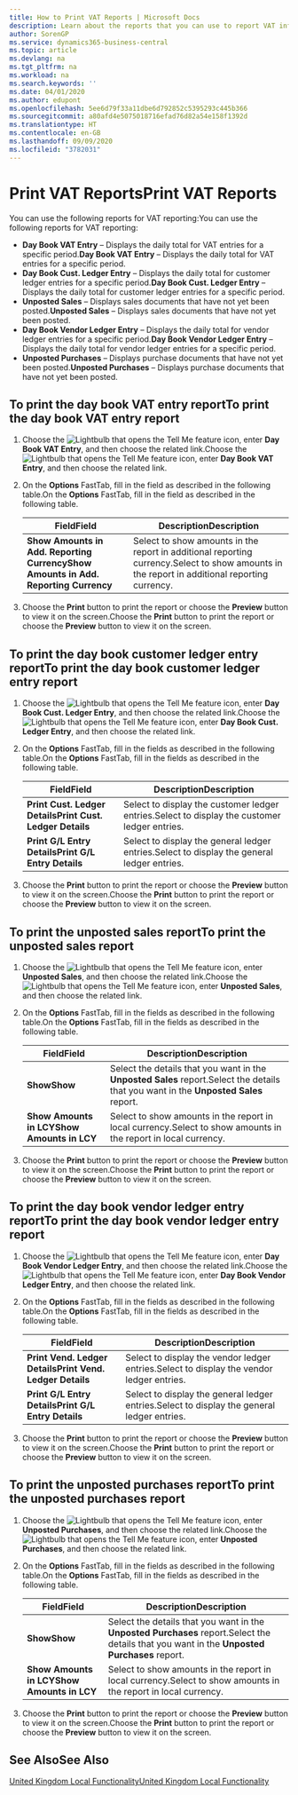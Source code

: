 ```yaml
---
title: How to Print VAT Reports | Microsoft Docs
description: Learn about the reports that you can use to report VAT information.
author: SorenGP
ms.service: dynamics365-business-central
ms.topic: article
ms.devlang: na
ms.tgt_pltfrm: na
ms.workload: na
ms.search.keywords: ''
ms.date: 04/01/2020
ms.author: edupont
ms.openlocfilehash: 5ee6d79f33a11dbe6d792852c5395293c445b366
ms.sourcegitcommit: a80afd4e5075018716efad76d82a54e158f1392d
ms.translationtype: HT
ms.contentlocale: en-GB
ms.lasthandoff: 09/09/2020
ms.locfileid: "3782031"
---
```

# <a name="print-vat-reports"></a><span data-ttu-id="406b1-103">Print VAT Reports</span><span class="sxs-lookup"><span data-stu-id="406b1-103">Print VAT Reports</span></span>
<span data-ttu-id="406b1-104">You can use the following reports for VAT reporting:</span><span class="sxs-lookup"><span data-stu-id="406b1-104">You can use the following reports for VAT reporting:</span></span>  

-   <span data-ttu-id="406b1-105">**Day Book VAT Entry** – Displays the daily total for VAT entries for a specific period.</span><span class="sxs-lookup"><span data-stu-id="406b1-105">**Day Book VAT Entry** – Displays the daily total for VAT entries for a specific period.</span></span>  
-   <span data-ttu-id="406b1-106">**Day Book Cust. Ledger Entry** – Displays the daily total for customer ledger entries for a specific period.</span><span class="sxs-lookup"><span data-stu-id="406b1-106">**Day Book Cust. Ledger Entry** – Displays the daily total for customer ledger entries for a specific period.</span></span>  
-   <span data-ttu-id="406b1-107">**Unposted Sales** – Displays sales documents that have not yet been posted.</span><span class="sxs-lookup"><span data-stu-id="406b1-107">**Unposted Sales** – Displays sales documents that have not yet been posted.</span></span>  
-   <span data-ttu-id="406b1-108">**Day Book Vendor Ledger Entry** – Displays the daily total for vendor ledger entries for a specific period.</span><span class="sxs-lookup"><span data-stu-id="406b1-108">**Day Book Vendor Ledger Entry** – Displays the daily total for vendor ledger entries for a specific period.</span></span>  
-   <span data-ttu-id="406b1-109">**Unposted Purchases** – Displays purchase documents that have not yet been posted.</span><span class="sxs-lookup"><span data-stu-id="406b1-109">**Unposted Purchases** – Displays purchase documents that have not yet been posted.</span></span>  

## <a name="to-print-the-day-book-vat-entry-report"></a><span data-ttu-id="406b1-110">To print the day book VAT entry report</span><span class="sxs-lookup"><span data-stu-id="406b1-110">To print the day book VAT entry report</span></span>  

1.  <span data-ttu-id="406b1-111">Choose the ![Lightbulb that opens the Tell Me feature](../../media/ui-search/search_small.png "Tell me what you want to do") icon, enter **Day Book VAT Entry**, and then choose the related link.</span><span class="sxs-lookup"><span data-stu-id="406b1-111">Choose the ![Lightbulb that opens the Tell Me feature](../../media/ui-search/search_small.png "Tell me what you want to do") icon, enter **Day Book VAT Entry**, and then choose the related link.</span></span>  
2.  <span data-ttu-id="406b1-112">On the **Options** FastTab, fill in the field as described in the following table.</span><span class="sxs-lookup"><span data-stu-id="406b1-112">On the **Options** FastTab, fill in the field as described in the following table.</span></span>  

    |<span data-ttu-id="406b1-113">Field</span><span class="sxs-lookup"><span data-stu-id="406b1-113">Field</span></span>|<span data-ttu-id="406b1-114">Description</span><span class="sxs-lookup"><span data-stu-id="406b1-114">Description</span></span>|  
    |---------------------------------|---------------------------------------|  
    |<span data-ttu-id="406b1-115">**Show Amounts in Add. Reporting Currency**</span><span class="sxs-lookup"><span data-stu-id="406b1-115">**Show Amounts in Add. Reporting Currency**</span></span>|<span data-ttu-id="406b1-116">Select to show amounts in the report in additional reporting currency.</span><span class="sxs-lookup"><span data-stu-id="406b1-116">Select to show amounts in the report in additional reporting currency.</span></span>|  

3.  <span data-ttu-id="406b1-117">Choose the **Print** button to print the report or choose the **Preview** button to view it on the screen.</span><span class="sxs-lookup"><span data-stu-id="406b1-117">Choose the **Print** button to print the report or choose the **Preview** button to view it on the screen.</span></span>  

## <a name="to-print-the-day-book-customer-ledger-entry-report"></a><span data-ttu-id="406b1-118">To print the day book customer ledger entry report</span><span class="sxs-lookup"><span data-stu-id="406b1-118">To print the day book customer ledger entry report</span></span>  

1.  <span data-ttu-id="406b1-119">Choose the ![Lightbulb that opens the Tell Me feature](../../media/ui-search/search_small.png "Tell me what you want to do") icon, enter **Day Book Cust. Ledger Entry**, and then choose the related link.</span><span class="sxs-lookup"><span data-stu-id="406b1-119">Choose the ![Lightbulb that opens the Tell Me feature](../../media/ui-search/search_small.png "Tell me what you want to do") icon, enter **Day Book Cust. Ledger Entry**, and then choose the related link.</span></span>  
2.  <span data-ttu-id="406b1-120">On the **Options** FastTab, fill in the fields as described in the following table.</span><span class="sxs-lookup"><span data-stu-id="406b1-120">On the **Options** FastTab, fill in the fields as described in the following table.</span></span>  

    |<span data-ttu-id="406b1-121">Field</span><span class="sxs-lookup"><span data-stu-id="406b1-121">Field</span></span>|<span data-ttu-id="406b1-122">Description</span><span class="sxs-lookup"><span data-stu-id="406b1-122">Description</span></span>|  
    |---------------------------------|---------------------------------------|  
    |<span data-ttu-id="406b1-123">**Print Cust. Ledger Details**</span><span class="sxs-lookup"><span data-stu-id="406b1-123">**Print Cust. Ledger Details**</span></span>|<span data-ttu-id="406b1-124">Select to display the customer ledger entries.</span><span class="sxs-lookup"><span data-stu-id="406b1-124">Select to display the customer ledger entries.</span></span>|  
    |<span data-ttu-id="406b1-125">**Print G/L Entry Details**</span><span class="sxs-lookup"><span data-stu-id="406b1-125">**Print G/L Entry Details**</span></span>|<span data-ttu-id="406b1-126">Select to display the general ledger entries.</span><span class="sxs-lookup"><span data-stu-id="406b1-126">Select to display the general ledger entries.</span></span>|  

3.  <span data-ttu-id="406b1-127">Choose the **Print** button to print the report or choose the **Preview** button to view it on the screen.</span><span class="sxs-lookup"><span data-stu-id="406b1-127">Choose the **Print** button to print the report or choose the **Preview** button to view it on the screen.</span></span>  

## <a name="to-print-the-unposted-sales-report"></a><span data-ttu-id="406b1-128">To print the unposted sales report</span><span class="sxs-lookup"><span data-stu-id="406b1-128">To print the unposted sales report</span></span>  

1.  <span data-ttu-id="406b1-129">Choose the ![Lightbulb that opens the Tell Me feature](../../media/ui-search/search_small.png "Tell me what you want to do") icon, enter **Unposted Sales**, and then choose the related link.</span><span class="sxs-lookup"><span data-stu-id="406b1-129">Choose the ![Lightbulb that opens the Tell Me feature](../../media/ui-search/search_small.png "Tell me what you want to do") icon, enter **Unposted Sales**, and then choose the related link.</span></span>  
2.  <span data-ttu-id="406b1-130">On the **Options** FastTab, fill in the fields as described in the following table.</span><span class="sxs-lookup"><span data-stu-id="406b1-130">On the **Options** FastTab, fill in the fields as described in the following table.</span></span>  

    |<span data-ttu-id="406b1-131">Field</span><span class="sxs-lookup"><span data-stu-id="406b1-131">Field</span></span>|<span data-ttu-id="406b1-132">Description</span><span class="sxs-lookup"><span data-stu-id="406b1-132">Description</span></span>|  
    |---------------------------------|---------------------------------------|  
    |<span data-ttu-id="406b1-133">**Show**</span><span class="sxs-lookup"><span data-stu-id="406b1-133">**Show**</span></span>|<span data-ttu-id="406b1-134">Select the details that you want in the **Unposted Sales** report.</span><span class="sxs-lookup"><span data-stu-id="406b1-134">Select the details that you want in the **Unposted Sales** report.</span></span>|  
    |<span data-ttu-id="406b1-135">**Show Amounts in LCY**</span><span class="sxs-lookup"><span data-stu-id="406b1-135">**Show Amounts in LCY**</span></span>|<span data-ttu-id="406b1-136">Select to show amounts in the report in local currency.</span><span class="sxs-lookup"><span data-stu-id="406b1-136">Select to show amounts in the report in local currency.</span></span>|  

3.  <span data-ttu-id="406b1-137">Choose the **Print** button to print the report or choose the **Preview** button to view it on the screen.</span><span class="sxs-lookup"><span data-stu-id="406b1-137">Choose the **Print** button to print the report or choose the **Preview** button to view it on the screen.</span></span>  

## <a name="to-print-the-day-book-vendor-ledger-entry-report"></a><span data-ttu-id="406b1-138">To print the day book vendor ledger entry report</span><span class="sxs-lookup"><span data-stu-id="406b1-138">To print the day book vendor ledger entry report</span></span>  

1.  <span data-ttu-id="406b1-139">Choose the ![Lightbulb that opens the Tell Me feature](../../media/ui-search/search_small.png "Tell me what you want to do") icon, enter **Day Book Vendor Ledger Entry**, and then choose the related link.</span><span class="sxs-lookup"><span data-stu-id="406b1-139">Choose the ![Lightbulb that opens the Tell Me feature](../../media/ui-search/search_small.png "Tell me what you want to do") icon, enter **Day Book Vendor Ledger Entry**, and then choose the related link.</span></span>  
2.  <span data-ttu-id="406b1-140">On the **Options** FastTab, fill in the fields as described in the following table.</span><span class="sxs-lookup"><span data-stu-id="406b1-140">On the **Options** FastTab, fill in the fields as described in the following table.</span></span>  

    |<span data-ttu-id="406b1-141">Field</span><span class="sxs-lookup"><span data-stu-id="406b1-141">Field</span></span>|<span data-ttu-id="406b1-142">Description</span><span class="sxs-lookup"><span data-stu-id="406b1-142">Description</span></span>|  
    |---------------------------------|---------------------------------------|  
    |<span data-ttu-id="406b1-143">**Print Vend. Ledger Details**</span><span class="sxs-lookup"><span data-stu-id="406b1-143">**Print Vend. Ledger Details**</span></span>|<span data-ttu-id="406b1-144">Select to display the vendor ledger entries.</span><span class="sxs-lookup"><span data-stu-id="406b1-144">Select to display the vendor ledger entries.</span></span>|  
    |<span data-ttu-id="406b1-145">**Print G/L Entry Details**</span><span class="sxs-lookup"><span data-stu-id="406b1-145">**Print G/L Entry Details**</span></span>|<span data-ttu-id="406b1-146">Select to display the general ledger entries.</span><span class="sxs-lookup"><span data-stu-id="406b1-146">Select to display the general ledger entries.</span></span>|  

3.  <span data-ttu-id="406b1-147">Choose the **Print** button to print the report or choose the **Preview** button to view it on the screen.</span><span class="sxs-lookup"><span data-stu-id="406b1-147">Choose the **Print** button to print the report or choose the **Preview** button to view it on the screen.</span></span>  

## <a name="to-print-the-unposted-purchases-report"></a><span data-ttu-id="406b1-148">To print the unposted purchases report</span><span class="sxs-lookup"><span data-stu-id="406b1-148">To print the unposted purchases report</span></span>  

1.  <span data-ttu-id="406b1-149">Choose the ![Lightbulb that opens the Tell Me feature](../../media/ui-search/search_small.png "Tell me what you want to do") icon, enter **Unposted Purchases**, and then choose the related link.</span><span class="sxs-lookup"><span data-stu-id="406b1-149">Choose the ![Lightbulb that opens the Tell Me feature](../../media/ui-search/search_small.png "Tell me what you want to do") icon, enter **Unposted Purchases**, and then choose the related link.</span></span>  
2.  <span data-ttu-id="406b1-150">On the **Options** FastTab, fill in the fields as described in the following table.</span><span class="sxs-lookup"><span data-stu-id="406b1-150">On the **Options** FastTab, fill in the fields as described in the following table.</span></span>  

    |<span data-ttu-id="406b1-151">Field</span><span class="sxs-lookup"><span data-stu-id="406b1-151">Field</span></span>|<span data-ttu-id="406b1-152">Description</span><span class="sxs-lookup"><span data-stu-id="406b1-152">Description</span></span>|  
    |---------------------------------|---------------------------------------|  
    |<span data-ttu-id="406b1-153">**Show**</span><span class="sxs-lookup"><span data-stu-id="406b1-153">**Show**</span></span>|<span data-ttu-id="406b1-154">Select the details that you want in the **Unposted Purchases** report.</span><span class="sxs-lookup"><span data-stu-id="406b1-154">Select the details that you want in the **Unposted Purchases** report.</span></span>|  
    |<span data-ttu-id="406b1-155">**Show Amounts in LCY**</span><span class="sxs-lookup"><span data-stu-id="406b1-155">**Show Amounts in LCY**</span></span>|<span data-ttu-id="406b1-156">Select to show amounts in the report in local currency.</span><span class="sxs-lookup"><span data-stu-id="406b1-156">Select to show amounts in the report in local currency.</span></span>|  

3.  <span data-ttu-id="406b1-157">Choose the **Print** button to print the report or choose the **Preview** button to view it on the screen.</span><span class="sxs-lookup"><span data-stu-id="406b1-157">Choose the **Print** button to print the report or choose the **Preview** button to view it on the screen.</span></span>  

## <a name="see-also"></a><span data-ttu-id="406b1-158">See Also</span><span class="sxs-lookup"><span data-stu-id="406b1-158">See Also</span></span>  
[<span data-ttu-id="406b1-159">United Kingdom Local Functionality</span><span class="sxs-lookup"><span data-stu-id="406b1-159">United Kingdom Local Functionality</span></span>](united-kingdom-local-functionality.md)
